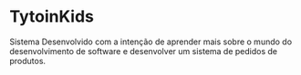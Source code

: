 # TytoinKids
Sistema Desenvolvido com a intenção de aprender mais sobre o mundo do desenvolvimento de software 
e desenvolver um sistema de pedidos de produtos.
